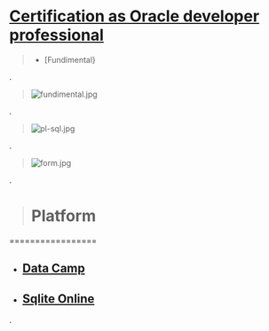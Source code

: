 

# [Certification as Oracle developer professional  ](https://github.com/nancyalaswad90/Certifications/blob/main/Certification%20as%20Oracle%20developer%20professional%20%20.md)


> - [Fundimental}

.

> ![fundimental.jpg](https://udacity-reviews-uploads.s3.us-west-2.amazonaws.com/_attachments/399095/1626345824/fundimental.jpg)


.

> ![pl-sql.jpg](https://udacity-reviews-uploads.s3.us-west-2.amazonaws.com/_attachments/399095/1626345838/pl-sql.jpg)


.


> ![form.jpg](https://udacity-reviews-uploads.s3.us-west-2.amazonaws.com/_attachments/399095/1626345843/form.jpg)



.



> # Platform 




=================



-  ## [Data Camp](https://campus.datacamp.com/courses/introduction-to-sql/selecting-columns?ex=10)


 - ## [Sqlite Online](https://sqliteonline.com/)


.
